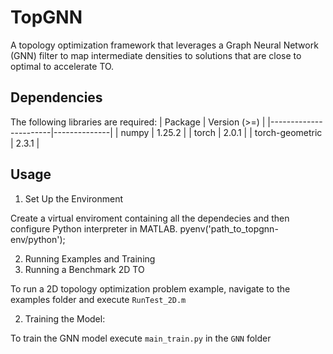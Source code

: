 # TopGNN

A topology optimization framework that leverages a Graph Neural Network (GNN) filter to map intermediate densities to solutions that are close to optimal to accelerate TO. 

## Dependencies

The following libraries are required:
| Package               | Version (>=) |
|-----------------------|--------------|
| numpy                 | 1.25.2       |
| torch                 | 2.0.1        |
| torch-geometric       | 2.3.1       |

## Usage

1. Set Up the Environment

Create a virtual enviroment containing all the dependecies and then configure Python interpreter in MATLAB.
pyenv('path_to_topgnn-env/python');

2. Running Examples and Training
1. Running a Benchmark 2D TO

To run a 2D topology optimization problem example, navigate to the examples folder and execute `RunTest_2D.m`

2. Training the Model:

To train the GNN model execute  `main_train.py` in the `GNN` folder